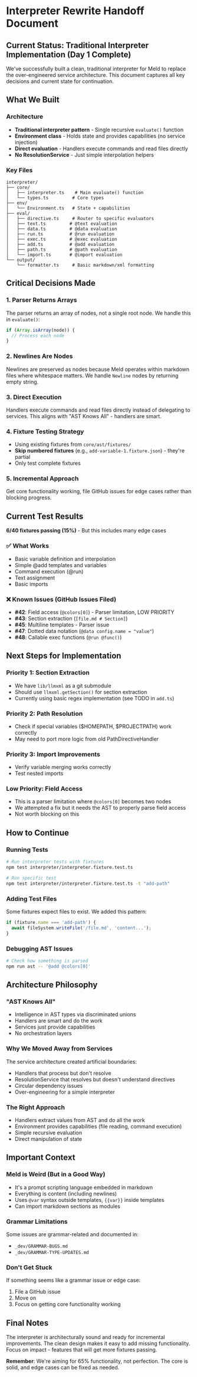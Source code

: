 # Interpreter Rewrite Handoff Document

## Current Status: Traditional Interpreter Implementation (Day 1 Complete)

We've successfully built a clean, traditional interpreter for Meld to replace the over-engineered service architecture. This document captures all key decisions and current state for continuation.

## What We Built

### Architecture
- **Traditional interpreter pattern** - Single recursive `evaluate()` function
- **Environment class** - Holds state and provides capabilities (no service injection)
- **Direct evaluation** - Handlers execute commands and read files directly
- **No ResolutionService** - Just simple interpolation helpers

### Key Files
```
interpreter/
├── core/
│   ├── interpreter.ts    # Main evaluate() function
│   └── types.ts         # Core types
├── env/
│   └── Environment.ts   # State + capabilities
├── eval/
│   ├── directive.ts     # Router to specific evaluators
│   ├── text.ts         # @text evaluation
│   ├── data.ts         # @data evaluation
│   ├── run.ts          # @run evaluation
│   ├── exec.ts         # @exec evaluation
│   ├── add.ts          # @add evaluation
│   ├── path.ts         # @path evaluation
│   └── import.ts       # @import evaluation
└── output/
    └── formatter.ts     # Basic markdown/xml formatting
```

## Critical Decisions Made

### 1. Parser Returns Arrays
The parser returns an array of nodes, not a single root node. We handle this in `evaluate()`:
```typescript
if (Array.isArray(node)) {
  // Process each node
}
```

### 2. Newlines Are Nodes
Newlines are preserved as nodes because Meld operates within markdown files where whitespace matters. We handle `Newline` nodes by returning empty string.

### 3. Direct Execution
Handlers execute commands and read files directly instead of delegating to services. This aligns with "AST Knows All" - handlers are smart.

### 4. Fixture Testing Strategy
- Using existing fixtures from `core/ast/fixtures/`
- **Skip numbered fixtures** (e.g., `add-variable-1.fixture.json`) - they're partial
- Only test complete fixtures

### 5. Incremental Approach
Get core functionality working, file GitHub issues for edge cases rather than blocking progress.

## Current Test Results

**6/40 fixtures passing (15%)** - But this includes many edge cases

### ✅ What Works
- Basic variable definition and interpolation
- Simple @add templates and variables
- Command execution (@run)
- Text assignment
- Basic imports

### ❌ Known Issues (GitHub Issues Filed)
- **#42**: Field access (`@colors[0]`) - Parser limitation, LOW PRIORITY
- **#43**: Section extraction (`[file.md # Section]`)
- **#45**: Multiline templates - Parser issue
- **#47**: Dotted data notation (`@data config.name = "value"`)
- **#48**: Callable exec functions (`@run @func()`)

## Next Steps for Implementation

### Priority 1: Section Extraction
- We have `lib/llmxml` as a git submodule
- Should use `llmxml.getSection()` for section extraction
- Currently using basic regex implementation (see TODO in `add.ts`)

### Priority 2: Path Resolution
- Check if special variables ($HOMEPATH, $PROJECTPATH) work correctly
- May need to port more logic from old PathDirectiveHandler

### Priority 3: Import Improvements
- Verify variable merging works correctly
- Test nested imports

### Low Priority: Field Access
- This is a parser limitation where `@colors[0]` becomes two nodes
- We attempted a fix but it needs the AST to properly parse field access
- Not worth blocking on this

## How to Continue

### Running Tests
```bash
# Run interpreter tests with fixtures
npm test interpreter/interpreter.fixture.test.ts

# Run specific test
npm test interpreter/interpreter.fixture.test.ts -t "add-path"
```

### Adding Test Files
Some fixtures expect files to exist. We added this pattern:
```typescript
if (fixture.name === 'add-path') {
  await fileSystem.writeFile('/file.md', 'content...');
}
```

### Debugging AST Issues
```bash
# Check how something is parsed
npm run ast -- '@add @colors[0]'
```

## Architecture Philosophy

### "AST Knows All"
- Intelligence in AST types via discriminated unions
- Handlers are smart and do the work
- Services just provide capabilities
- No orchestration layers

### Why We Moved Away from Services
The service architecture created artificial boundaries:
- Handlers that process but don't resolve
- ResolutionService that resolves but doesn't understand directives
- Circular dependency issues
- Over-engineering for a simple interpreter

### The Right Approach
- Handlers extract values from AST and do all the work
- Environment provides capabilities (file reading, command execution)
- Simple recursive evaluation
- Direct manipulation of state

## Important Context

### Meld is Weird (But in a Good Way)
- It's a prompt scripting language embedded in markdown
- Everything is content (including newlines)
- Uses `@var` syntax outside templates, `{{var}}` inside templates
- Can import markdown sections as modules

### Grammar Limitations
Some issues are grammar-related and documented in:
- `_dev/GRAMMAR-BUGS.md`
- `_dev/GRAMMAR-TYPE-UPDATES.md`

### Don't Get Stuck
If something seems like a grammar issue or edge case:
1. File a GitHub issue
2. Move on
3. Focus on getting core functionality working

## Final Notes

The interpreter is architecturally sound and ready for incremental improvements. The clean design makes it easy to add missing functionality. Focus on impact - features that will get more fixtures passing.

**Remember**: We're aiming for 65% functionality, not perfection. The core is solid, and edge cases can be fixed as needed.
